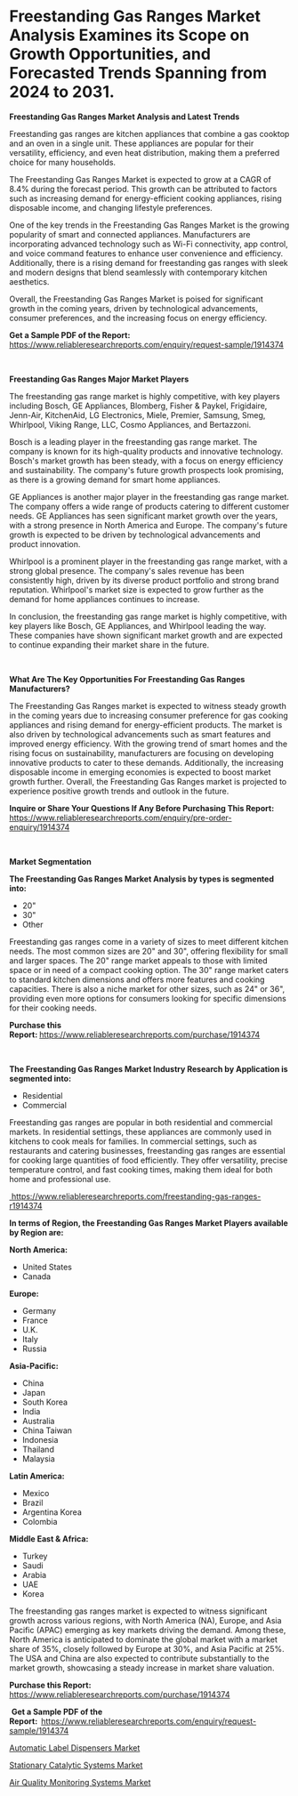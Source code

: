 <p><h1>Freestanding Gas Ranges Market Analysis Examines its Scope on Growth Opportunities, and Forecasted Trends Spanning from 2024 to 2031.</h1></p><p><strong>Freestanding Gas Ranges Market Analysis and Latest Trends</strong></p>
<p><p>Freestanding gas ranges are kitchen appliances that combine a gas cooktop and an oven in a single unit. These appliances are popular for their versatility, efficiency, and even heat distribution, making them a preferred choice for many households.</p><p>The Freestanding Gas Ranges Market is expected to grow at a CAGR of 8.4% during the forecast period. This growth can be attributed to factors such as increasing demand for energy-efficient cooking appliances, rising disposable income, and changing lifestyle preferences. </p><p>One of the key trends in the Freestanding Gas Ranges Market is the growing popularity of smart and connected appliances. Manufacturers are incorporating advanced technology such as Wi-Fi connectivity, app control, and voice command features to enhance user convenience and efficiency. Additionally, there is a rising demand for freestanding gas ranges with sleek and modern designs that blend seamlessly with contemporary kitchen aesthetics.</p><p>Overall, the Freestanding Gas Ranges Market is poised for significant growth in the coming years, driven by technological advancements, consumer preferences, and the increasing focus on energy efficiency.</p></p>
<p><strong>Get a Sample PDF of the Report:&nbsp;</strong> <a href="https://www.reliableresearchreports.com/enquiry/request-sample/1914374">https://www.reliableresearchreports.com/enquiry/request-sample/1914374</a></p>
<p>&nbsp;</p>
<p><strong>Freestanding Gas Ranges Major Market Players</strong></p>
<p><p>The freestanding gas range market is highly competitive, with key players including Bosch, GE Appliances, Blomberg, Fisher & Paykel, Frigidaire, Jenn-Air, KitchenAid, LG Electronics, Miele, Premier, Samsung, Smeg, Whirlpool, Viking Range, LLC, Cosmo Appliances, and Bertazzoni.</p><p>Bosch is a leading player in the freestanding gas range market. The company is known for its high-quality products and innovative technology. Bosch's market growth has been steady, with a focus on energy efficiency and sustainability. The company's future growth prospects look promising, as there is a growing demand for smart home appliances.</p><p>GE Appliances is another major player in the freestanding gas range market. The company offers a wide range of products catering to different customer needs. GE Appliances has seen significant market growth over the years, with a strong presence in North America and Europe. The company's future growth is expected to be driven by technological advancements and product innovation.</p><p>Whirlpool is a prominent player in the freestanding gas range market, with a strong global presence. The company's sales revenue has been consistently high, driven by its diverse product portfolio and strong brand reputation. Whirlpool's market size is expected to grow further as the demand for home appliances continues to increase.</p><p>In conclusion, the freestanding gas range market is highly competitive, with key players like Bosch, GE Appliances, and Whirlpool leading the way. These companies have shown significant market growth and are expected to continue expanding their market share in the future.</p></p>
<p>&nbsp;</p>
<p><strong>What Are The Key Opportunities For Freestanding Gas Ranges Manufacturers?</strong></p>
<p><p>The Freestanding Gas Ranges market is expected to witness steady growth in the coming years due to increasing consumer preference for gas cooking appliances and rising demand for energy-efficient products. The market is also driven by technological advancements such as smart features and improved energy efficiency. With the growing trend of smart homes and the rising focus on sustainability, manufacturers are focusing on developing innovative products to cater to these demands. Additionally, the increasing disposable income in emerging economies is expected to boost market growth further. Overall, the Freestanding Gas Ranges market is projected to experience positive growth trends and outlook in the future.</p></p>
<p><strong>Inquire or Share Your Questions If Any Before Purchasing This Report:</strong> <a href="https://www.reliableresearchreports.com/enquiry/pre-order-enquiry/1914374">https://www.reliableresearchreports.com/enquiry/pre-order-enquiry/1914374</a></p>
<p>&nbsp;</p>
<p><strong>Market Segmentation</strong></p>
<p><strong>The Freestanding Gas Ranges Market Analysis by types is segmented into:</strong></p>
<p><ul><li>20"</li><li>30"</li><li>Other</li></ul></p>
<p><p>Freestanding gas ranges come in a variety of sizes to meet different kitchen needs. The most common sizes are 20" and 30", offering flexibility for small and larger spaces. The 20" range market appeals to those with limited space or in need of a compact cooking option. The 30" range market caters to standard kitchen dimensions and offers more features and cooking capacities. There is also a niche market for other sizes, such as 24" or 36", providing even more options for consumers looking for specific dimensions for their cooking needs.</p></p>
<p><strong>Purchase this Report:&nbsp;</strong><a href="https://www.reliableresearchreports.com/purchase/1914374">https://www.reliableresearchreports.com/purchase/1914374</a></p>
<p>&nbsp;</p>
<p><strong>The Freestanding Gas Ranges Market Industry Research by Application is segmented into:</strong></p>
<p><ul><li>Residential</li><li>Commercial</li></ul></p>
<p><p>Freestanding gas ranges are popular in both residential and commercial markets. In residential settings, these appliances are commonly used in kitchens to cook meals for families. In commercial settings, such as restaurants and catering businesses, freestanding gas ranges are essential for cooking large quantities of food efficiently. They offer versatility, precise temperature control, and fast cooking times, making them ideal for both home and professional use.</p></p>
<p><a href="https://www.reliableresearchreports.com/freestanding-gas-ranges-r1914374">&nbsp;https://www.reliableresearchreports.com/freestanding-gas-ranges-r1914374</a></p>
<p><strong>In terms of Region, the Freestanding Gas Ranges Market Players available by Region are:</strong></p>
<p>
    <p> <strong> North America: </strong>
        <ul>
            <li>United States</li>
            <li>Canada</li>
        </ul>
        </p> 
    <p> <strong> Europe: </strong>
        <ul>
            <li>Germany</li>
            <li>France</li>
            <li>U.K.</li>
            <li>Italy</li>
            <li>Russia</li>
        </ul>
        </p> 
    <p> <strong> Asia-Pacific: </strong>
        <ul>
            <li>China</li>
            <li>Japan</li>
            <li>South Korea</li>
            <li>India</li>
            <li>Australia</li>
            <li>China Taiwan</li>
            <li>Indonesia</li>
            <li>Thailand</li>
            <li>Malaysia</li>
        </ul>
        </p> 
    <p> <strong> Latin America: </strong>
        <ul>
            <li>Mexico</li>
            <li>Brazil</li>
            <li>Argentina Korea</li>
            <li>Colombia</li>
        </ul>
        </p> 
    <p> <strong> Middle East & Africa: </strong>
        <ul>
            <li>Turkey</li>
            <li>Saudi</li>
            <li>Arabia</li>
            <li>UAE</li>
            <li>Korea</li>
        </ul>
    </p>
    </p>
<p><p>The freestanding gas ranges market is expected to witness significant growth across various regions, with North America (NA), Europe, and Asia Pacific (APAC) emerging as key markets driving the demand. Among these, North America is anticipated to dominate the global market with a market share of 35%, closely followed by Europe at 30%, and Asia Pacific at 25%. The USA and China are also expected to contribute substantially to the market growth, showcasing a steady increase in market share valuation.</p></p>
<p><strong>Purchase this Report: </strong><a href="https://www.reliableresearchreports.com/purchase/1914374">https://www.reliableresearchreports.com/purchase/1914374</a></p>
<p>&nbsp;<strong>Get a Sample PDF of the Report:&nbsp;&nbsp;</strong><a href="https://www.reliableresearchreports.com/enquiry/request-sample/1914374">https://www.reliableresearchreports.com/enquiry/request-sample/1914374</a></p>
<p><strong></strong></p>
<p><p><a href="https://github.com/kufem1/Market-Research-Report-List-2/blob/main/automatic-label-dispensers-market.md">Automatic Label Dispensers Market</a></p><p><a href="https://github.com/nathandecarvalho/Market-Research-Report-List-3/blob/main/stationary-catalytic-systems-market.md">Stationary Catalytic Systems Market</a></p><p><a href="https://github.com/kosella/Market-Research-Report-List-2/blob/main/air-quality-monitoring-systems-market.md">Air Quality Monitoring Systems Market</a></p></p>